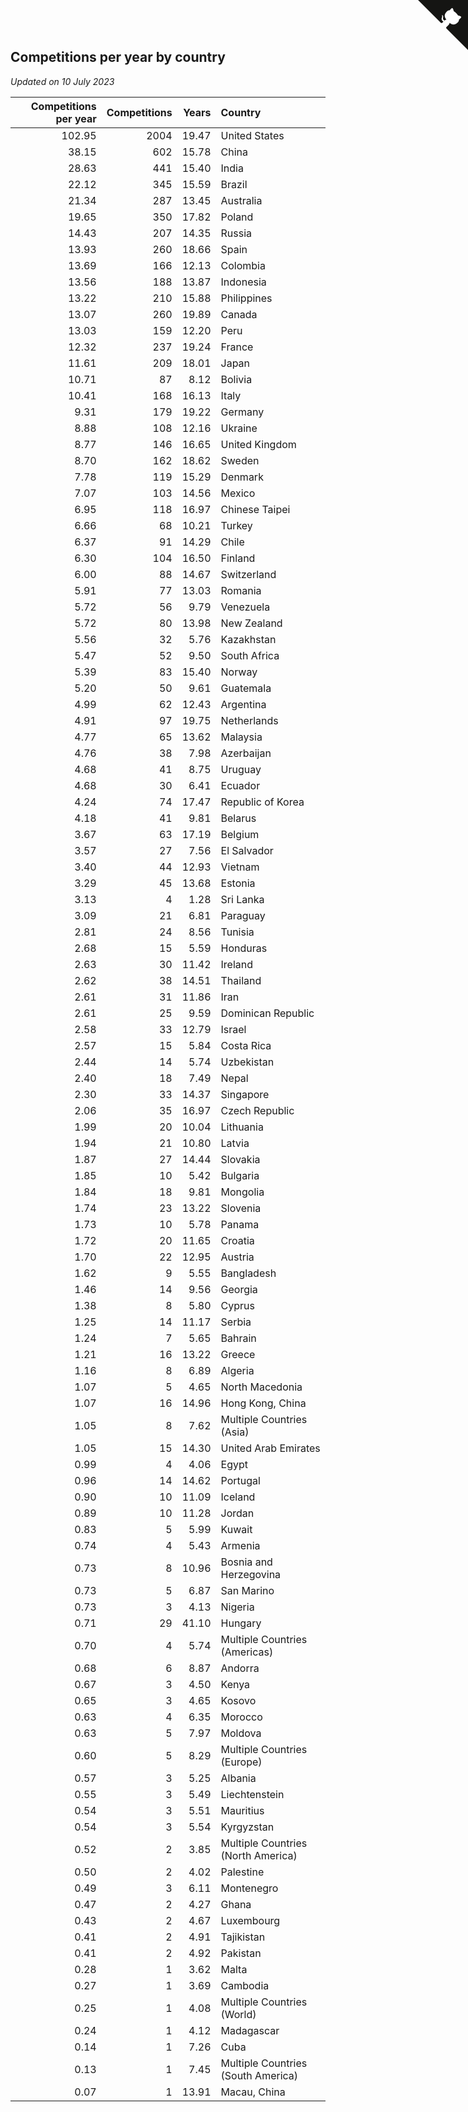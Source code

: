 ## Competitions per year by country

*Updated on 10 July 2023*

| Competitions per year | Competitions | Years | Country |
| ---: | ---: | ---: | :--- |
| 102.95 | 2004 | 19.47 | United States |
| 38.15 | 602 | 15.78 | China |
| 28.63 | 441 | 15.40 | India |
| 22.12 | 345 | 15.59 | Brazil |
| 21.34 | 287 | 13.45 | Australia |
| 19.65 | 350 | 17.82 | Poland |
| 14.43 | 207 | 14.35 | Russia |
| 13.93 | 260 | 18.66 | Spain |
| 13.69 | 166 | 12.13 | Colombia |
| 13.56 | 188 | 13.87 | Indonesia |
| 13.22 | 210 | 15.88 | Philippines |
| 13.07 | 260 | 19.89 | Canada |
| 13.03 | 159 | 12.20 | Peru |
| 12.32 | 237 | 19.24 | France |
| 11.61 | 209 | 18.01 | Japan |
| 10.71 | 87 | 8.12 | Bolivia |
| 10.41 | 168 | 16.13 | Italy |
| 9.31 | 179 | 19.22 | Germany |
| 8.88 | 108 | 12.16 | Ukraine |
| 8.77 | 146 | 16.65 | United Kingdom |
| 8.70 | 162 | 18.62 | Sweden |
| 7.78 | 119 | 15.29 | Denmark |
| 7.07 | 103 | 14.56 | Mexico |
| 6.95 | 118 | 16.97 | Chinese Taipei |
| 6.66 | 68 | 10.21 | Turkey |
| 6.37 | 91 | 14.29 | Chile |
| 6.30 | 104 | 16.50 | Finland |
| 6.00 | 88 | 14.67 | Switzerland |
| 5.91 | 77 | 13.03 | Romania |
| 5.72 | 56 | 9.79 | Venezuela |
| 5.72 | 80 | 13.98 | New Zealand |
| 5.56 | 32 | 5.76 | Kazakhstan |
| 5.47 | 52 | 9.50 | South Africa |
| 5.39 | 83 | 15.40 | Norway |
| 5.20 | 50 | 9.61 | Guatemala |
| 4.99 | 62 | 12.43 | Argentina |
| 4.91 | 97 | 19.75 | Netherlands |
| 4.77 | 65 | 13.62 | Malaysia |
| 4.76 | 38 | 7.98 | Azerbaijan |
| 4.68 | 41 | 8.75 | Uruguay |
| 4.68 | 30 | 6.41 | Ecuador |
| 4.24 | 74 | 17.47 | Republic of Korea |
| 4.18 | 41 | 9.81 | Belarus |
| 3.67 | 63 | 17.19 | Belgium |
| 3.57 | 27 | 7.56 | El Salvador |
| 3.40 | 44 | 12.93 | Vietnam |
| 3.29 | 45 | 13.68 | Estonia |
| 3.13 | 4 | 1.28 | Sri Lanka |
| 3.09 | 21 | 6.81 | Paraguay |
| 2.81 | 24 | 8.56 | Tunisia |
| 2.68 | 15 | 5.59 | Honduras |
| 2.63 | 30 | 11.42 | Ireland |
| 2.62 | 38 | 14.51 | Thailand |
| 2.61 | 31 | 11.86 | Iran |
| 2.61 | 25 | 9.59 | Dominican Republic |
| 2.58 | 33 | 12.79 | Israel |
| 2.57 | 15 | 5.84 | Costa Rica |
| 2.44 | 14 | 5.74 | Uzbekistan |
| 2.40 | 18 | 7.49 | Nepal |
| 2.30 | 33 | 14.37 | Singapore |
| 2.06 | 35 | 16.97 | Czech Republic |
| 1.99 | 20 | 10.04 | Lithuania |
| 1.94 | 21 | 10.80 | Latvia |
| 1.87 | 27 | 14.44 | Slovakia |
| 1.85 | 10 | 5.42 | Bulgaria |
| 1.84 | 18 | 9.81 | Mongolia |
| 1.74 | 23 | 13.22 | Slovenia |
| 1.73 | 10 | 5.78 | Panama |
| 1.72 | 20 | 11.65 | Croatia |
| 1.70 | 22 | 12.95 | Austria |
| 1.62 | 9 | 5.55 | Bangladesh |
| 1.46 | 14 | 9.56 | Georgia |
| 1.38 | 8 | 5.80 | Cyprus |
| 1.25 | 14 | 11.17 | Serbia |
| 1.24 | 7 | 5.65 | Bahrain |
| 1.21 | 16 | 13.22 | Greece |
| 1.16 | 8 | 6.89 | Algeria |
| 1.07 | 5 | 4.65 | North Macedonia |
| 1.07 | 16 | 14.96 | Hong Kong, China |
| 1.05 | 8 | 7.62 | Multiple Countries (Asia) |
| 1.05 | 15 | 14.30 | United Arab Emirates |
| 0.99 | 4 | 4.06 | Egypt |
| 0.96 | 14 | 14.62 | Portugal |
| 0.90 | 10 | 11.09 | Iceland |
| 0.89 | 10 | 11.28 | Jordan |
| 0.83 | 5 | 5.99 | Kuwait |
| 0.74 | 4 | 5.43 | Armenia |
| 0.73 | 8 | 10.96 | Bosnia and Herzegovina |
| 0.73 | 5 | 6.87 | San Marino |
| 0.73 | 3 | 4.13 | Nigeria |
| 0.71 | 29 | 41.10 | Hungary |
| 0.70 | 4 | 5.74 | Multiple Countries (Americas) |
| 0.68 | 6 | 8.87 | Andorra |
| 0.67 | 3 | 4.50 | Kenya |
| 0.65 | 3 | 4.65 | Kosovo |
| 0.63 | 4 | 6.35 | Morocco |
| 0.63 | 5 | 7.97 | Moldova |
| 0.60 | 5 | 8.29 | Multiple Countries (Europe) |
| 0.57 | 3 | 5.25 | Albania |
| 0.55 | 3 | 5.49 | Liechtenstein |
| 0.54 | 3 | 5.51 | Mauritius |
| 0.54 | 3 | 5.54 | Kyrgyzstan |
| 0.52 | 2 | 3.85 | Multiple Countries (North America) |
| 0.50 | 2 | 4.02 | Palestine |
| 0.49 | 3 | 6.11 | Montenegro |
| 0.47 | 2 | 4.27 | Ghana |
| 0.43 | 2 | 4.67 | Luxembourg |
| 0.41 | 2 | 4.91 | Tajikistan |
| 0.41 | 2 | 4.92 | Pakistan |
| 0.28 | 1 | 3.62 | Malta |
| 0.27 | 1 | 3.69 | Cambodia |
| 0.25 | 1 | 4.08 | Multiple Countries (World) |
| 0.24 | 1 | 4.12 | Madagascar |
| 0.14 | 1 | 7.26 | Cuba |
| 0.13 | 1 | 7.45 | Multiple Countries (South America) |
| 0.07 | 1 | 13.91 | Macau, China |


<a href="https://github.com/jonatanklosko/wca_statistics" class="github-corner" aria-label="View source on Github"><svg width="80" height="80" viewBox="0 0 250 250" style="fill:#151513; color:#fff; position: absolute; top: 0; border: 0; right: 0;" aria-hidden="true"><path d="M0,0 L115,115 L130,115 L142,142 L250,250 L250,0 Z"></path><path d="M128.3,109.0 C113.8,99.7 119.0,89.6 119.0,89.6 C122.0,82.7 120.5,78.6 120.5,78.6 C119.2,72.0 123.4,76.3 123.4,76.3 C127.3,80.9 125.5,87.3 125.5,87.3 C122.9,97.6 130.6,101.9 134.4,103.2" fill="currentColor" style="transform-origin: 130px 106px;" class="octo-arm"></path><path d="M115.0,115.0 C114.9,115.1 118.7,116.5 119.8,115.4 L133.7,101.6 C136.9,99.2 139.9,98.4 142.2,98.6 C133.8,88.0 127.5,74.4 143.8,58.0 C148.5,53.4 154.0,51.2 159.7,51.0 C160.3,49.4 163.2,43.6 171.4,40.1 C171.4,40.1 176.1,42.5 178.8,56.2 C183.1,58.6 187.2,61.8 190.9,65.4 C194.5,69.0 197.7,73.2 200.1,77.6 C213.8,80.2 216.3,84.9 216.3,84.9 C212.7,93.1 206.9,96.0 205.4,96.6 C205.1,102.4 203.0,107.8 198.3,112.5 C181.9,128.9 168.3,122.5 157.7,114.1 C157.9,116.9 156.7,120.9 152.7,124.9 L141.0,136.5 C139.8,137.7 141.6,141.9 141.8,141.8 Z" fill="currentColor" class="octo-body"></path></svg></a><style>.github-corner:hover .octo-arm{animation:octocat-wave 560ms ease-in-out}@keyframes octocat-wave{0%,100%{transform:rotate(0)}20%,60%{transform:rotate(-25deg)}40%,80%{transform:rotate(10deg)}}@media (max-width:500px){.github-corner:hover .octo-arm{animation:none}.github-corner .octo-arm{animation:octocat-wave 560ms ease-in-out}}</style>
